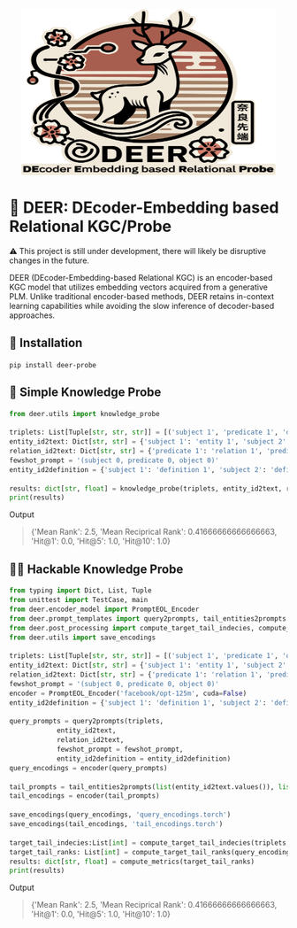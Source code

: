 <p align="center">
  <img width="460" height="300" src="logo.svg">
</p>

# 🦌 DEER: DEcoder-Embedding based Relational KGC/Probe 
  ⚠️ This project is still under development, there will likely be disruptive changes in the future.

DEER (DEcoder-Embedding-based Relational KGC) is an encoder-based KGC model that utilizes embedding vectors acquired from a generative PLM. Unlike traditional encoder-based methods, DEER retains in-context learning capabilities while avoiding the slow inference of decoder-based approaches.
## 🧪 Installation
`pip install deer-probe`

## 🤗 Simple Knowledge Probe
```python
from deer.utils import knowledge_probe

triplets: List[Tuple[str, str, str]] = [('subject 1', 'predicate 1', 'object 1'), ('subject 2', 'predicate 2', 'object 2')]
entity_id2text: Dict[str, str] = {'subject 1': 'entity 1', 'subject 2': 'entity 2', 'object 1': 'entity 3', 'object 2': 'entity 4'}
relation_id2text: Dict[str, str] = {'predicate 1': 'relation 1', 'predicate 2': 'relation 2'}
fewshot_prompt = '(subject 0, predicate 0, object 0)'
entity_id2definition = {'subject 1': 'definition 1', 'subject 2': 'definition 2', 'object 1': 'definition 3', 'object 2': 'definition 4'}

results: dict[str, float] = knowledge_probe(triplets, entity_id2text, relation_id2text, entity_id2definition, fewshot_prompt, 'facebook/opt-125m', False)
print(results)
```
Output
> {'Mean Rank': 2.5, 'Mean Reciprical Rank': 0.41666666666666663, 'Hit@1': 0.0, 'Hit@5': 1.0, 'Hit@10': 1.0}

## 🏴‍☠️ Hackable Knowledge Probe
```python
from typing import Dict, List, Tuple
from unittest import TestCase, main
from deer.encoder_model import PromptEOL_Encoder
from deer.prompt_templates import query2prompts, tail_entities2prompts
from deer.post_processing import compute_target_tail_indecies, compute_target_tail_ranks, compute_metrics
from deer.utils import save_encodings

triplets: List[Tuple[str, str, str]] = [('subject 1', 'predicate 1', 'object 1'), ('subject 2', 'predicate 2', 'object 2')]
entity_id2text: Dict[str, str] = {'subject 1': 'entity 1', 'subject 2': 'entity 2', 'object 1': 'entity 3', 'object 2': 'entity 4'}
relation_id2text: Dict[str, str] = {'predicate 1': 'relation 1', 'predicate 2': 'relation 2'}
fewshot_prompt = '(subject 0, predicate 0, object 0)'
encoder = PromptEOL_Encoder('facebook/opt-125m', cuda=False)
entity_id2definition = {'subject 1': 'definition 1', 'subject 2': 'definition 2', 'object 1': 'definition 3', 'object 2': 'definition 4'}

query_prompts = query2prompts(triplets,
            entity_id2text,
            relation_id2text, 
            fewshot_prompt = fewshot_prompt,
            entity_id2definition = entity_id2definition)
query_encodings = encoder(query_prompts)

tail_prompts = tail_entities2prompts(list(entity_id2text.values()), list(entity_id2definition.values())) 
tail_encodings = encoder(tail_prompts)

save_encodings(query_encodings, 'query_encodings.torch')
save_encodings(tail_encodings, 'tail_encodings.torch')

target_tail_indecies:List[int] = compute_target_tail_indecies(triplets, list(entity_id2text.keys()))
target_tail_ranks: List[int] = compute_target_tail_ranks(query_encodings, tail_encodings, target_tail_indecies)
results: dict[str, float] = compute_metrics(target_tail_ranks)
print(results)
```
Output
> {'Mean Rank': 2.5, 'Mean Reciprical Rank': 0.41666666666666663, 'Hit@1': 0.0, 'Hit@5': 1.0, 'Hit@10': 1.0}